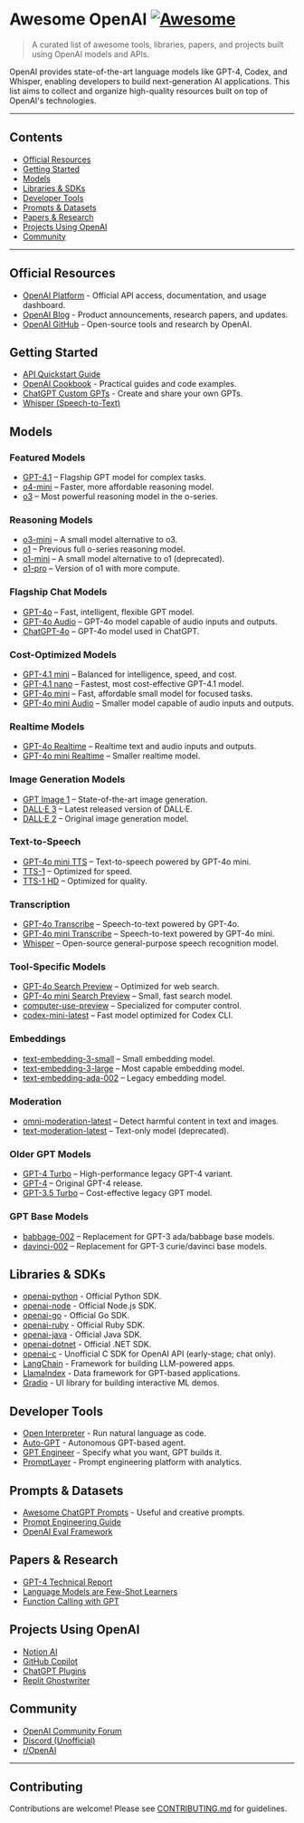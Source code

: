 # Awesome OpenAI [![Awesome](https://awesome.re/badge.svg)](https://awesome.re)

> A curated list of awesome tools, libraries, papers, and projects built using OpenAI models and APIs.

OpenAI provides state-of-the-art language models like GPT-4, Codex, and Whisper, enabling developers to build next-generation AI applications. This list aims to collect and organize high-quality resources built on top of OpenAI's technologies.

---

## Contents

- [Official Resources](#official-resources)
- [Getting Started](#getting-started)
- [Models](#models)
- [Libraries & SDKs](#libraries--sdks)
- [Developer Tools](#developer-tools)
- [Prompts & Datasets](#prompts--datasets)
- [Papers & Research](#papers--research)
- [Projects Using OpenAI](#projects-using-openai)
- [Community](#community)

---

## Official Resources

- [OpenAI Platform](https://platform.openai.com) - Official API access, documentation, and usage dashboard.
- [OpenAI Blog](https://openai.com/blog) - Product announcements, research papers, and updates.
- [OpenAI GitHub](https://github.com/openai) - Open-source tools and research by OpenAI.

## Getting Started

- [API Quickstart Guide](https://platform.openai.com/docs/quickstart)
- [OpenAI Cookbook](https://github.com/openai/openai-cookbook) - Practical guides and code examples.
- [ChatGPT Custom GPTs](https://platform.openai.com/gpts) - Create and share your own GPTs.
- [Whisper (Speech-to-Text)](https://github.com/openai/whisper)

## Models

### Featured Models

- [GPT-4.1](https://platform.openai.com/docs/models/gpt-4.1) – Flagship GPT model for complex tasks.
- [o4-mini](https://platform.openai.com/docs/models/o4-mini) – Faster, more affordable reasoning model.
- [o3](https://platform.openai.com/docs/models/o3) – Most powerful reasoning model in the o-series.

### Reasoning Models

- [o3-mini](https://platform.openai.com/docs/models/o3-mini) – A small model alternative to o3.
- [o1](https://platform.openai.com/docs/models/o1) – Previous full o-series reasoning model.
- [o1-mini](https://platform.openai.com/docs/models/o1-mini) – A small model alternative to o1 (deprecated).
- [o1-pro](https://platform.openai.com/docs/models/o1-pro) – Version of o1 with more compute.

### Flagship Chat Models

- [GPT-4o](https://platform.openai.com/docs/models/gpt-4o) – Fast, intelligent, flexible GPT model.
- [GPT-4o Audio](https://platform.openai.com/docs/models/gpt-4o-audio-preview) – GPT-4o model capable of audio inputs and outputs.
- [ChatGPT-4o](https://platform.openai.com/docs/models/chatgpt-4o-latest) – GPT-4o model used in ChatGPT.

### Cost-Optimized Models

- [GPT-4.1 mini](https://platform.openai.com/docs/models/gpt-4.1-mini) – Balanced for intelligence, speed, and cost.
- [GPT-4.1 nano](https://platform.openai.com/docs/models/gpt-4.1-nano) – Fastest, most cost-effective GPT-4.1 model.
- [GPT-4o mini](https://platform.openai.com/docs/models/gpt-4o-mini) – Fast, affordable small model for focused tasks.
- [GPT-4o mini Audio](https://platform.openai.com/docs/models/gpt-4o-mini-audio-preview) – Smaller model capable of audio inputs and outputs.

### Realtime Models

- [GPT-4o Realtime](https://platform.openai.com/docs/models/gpt-4o-realtime-preview) – Realtime text and audio inputs and outputs.
- [GPT-4o mini Realtime](https://platform.openai.com/docs/models/gpt-4o-mini-realtime-preview) – Smaller realtime model.

### Image Generation Models

- [GPT Image 1](https://platform.openai.com/docs/models/gpt-image-1) – State-of-the-art image generation.
- [DALL·E 3](https://platform.openai.com/docs/models/dall-e-3) – Latest released version of DALL·E.
- [DALL·E 2](https://platform.openai.com/docs/models/dall-e-2) – Original image generation model.

### Text-to-Speech

- [GPT-4o mini TTS](https://platform.openai.com/docs/models/gpt-4o-mini-tts) – Text-to-speech powered by GPT-4o mini.
- [TTS-1](https://platform.openai.com/docs/models/tts-1) – Optimized for speed.
- [TTS-1 HD](https://platform.openai.com/docs/models/tts-1-hd) – Optimized for quality.

### Transcription

- [GPT-4o Transcribe](https://platform.openai.com/docs/models/gpt-4o-transcribe) – Speech-to-text powered by GPT-4o.
- [GPT-4o mini Transcribe](https://platform.openai.com/docs/models/gpt-4o-mini-transcribe) – Speech-to-text powered by GPT-4o mini.
- [Whisper](https://platform.openai.com/docs/models/whisper-1) – Open-source general-purpose speech recognition model.

### Tool-Specific Models

- [GPT-4o Search Preview](https://platform.openai.com/docs/models/gpt-4o-search-preview) – Optimized for web search.
- [GPT-4o mini Search Preview](https://platform.openai.com/docs/models/gpt-4o-mini-search-preview) – Small, fast search model.
- [computer-use-preview](https://platform.openai.com/docs/models/computer-use-preview) – Specialized for computer control.
- [codex-mini-latest](https://platform.openai.com/docs/models/codex-mini-latest) – Fast model optimized for Codex CLI.

### Embeddings

- [text-embedding-3-small](https://platform.openai.com/docs/models/text-embedding-3-small) – Small embedding model.
- [text-embedding-3-large](https://platform.openai.com/docs/models/text-embedding-3-large) – Most capable embedding model.
- [text-embedding-ada-002](https://platform.openai.com/docs/models/text-embedding-ada-002) – Legacy embedding model.

### Moderation

- [omni-moderation-latest](https://platform.openai.com/docs/models/omni-moderation-latest) – Detect harmful content in text and images.
- [text-moderation-latest](https://platform.openai.com/docs/models/text-moderation-latest) – Text-only model (deprecated).

### Older GPT Models

- [GPT-4 Turbo](https://platform.openai.com/docs/models/gpt-4-turbo) – High-performance legacy GPT-4 variant.
- [GPT-4](https://platform.openai.com/docs/models/gpt-4) – Original GPT-4 release.
- [GPT-3.5 Turbo](https://platform.openai.com/docs/models/gpt-3.5-turbo) – Cost-effective legacy GPT model.

### GPT Base Models

- [babbage-002](https://platform.openai.com/docs/models/babbage-002) – Replacement for GPT-3 ada/babbage base models.
- [davinci-002](https://platform.openai.com/docs/models/davinci-002) – Replacement for GPT-3 curie/davinci base models.

## Libraries & SDKs

- [openai-python](https://github.com/openai/openai-python) - Official Python SDK.
- [openai-node](https://github.com/openai/openai-node) - Official Node.js SDK.
- [openai-go](https://github.com/openai/openai-go) - Official Go SDK.
- [openai-ruby](https://github.com/openai/openai-ruby) - Official Ruby SDK.
- [openai-java](https://github.com/openai/openai-java) - Official Java SDK.
- [openai-dotnet](https://github.com/openai/openai-dotnet) - Official .NET SDK.
- [openai-c](https://github.com/LunaStev/openai-c) - Unofficial C SDK for OpenAI API (early-stage; chat only).
- [LangChain](https://github.com/langchain-ai/langchain) - Framework for building LLM-powered apps.
- [LlamaIndex](https://github.com/jerryjliu/llama_index) - Data framework for GPT-based applications.
- [Gradio](https://github.com/gradio-app/gradio) - UI library for building interactive ML demos.

## Developer Tools

- [Open Interpreter](https://github.com/KillianLucas/open-interpreter) - Run natural language as code.
- [Auto-GPT](https://github.com/Torantulino/Auto-GPT) - Autonomous GPT-based agent.
- [GPT Engineer](https://github.com/AntonOsika/gpt-engineer) - Specify what you want, GPT builds it.
- [PromptLayer](https://github.com/promptlayer/promptlayer) - Prompt engineering platform with analytics.

## Prompts & Datasets

- [Awesome ChatGPT Prompts](https://github.com/f/awesome-chatgpt-prompts) - Useful and creative prompts.
- [Prompt Engineering Guide](https://github.com/dair-ai/Prompt-Engineering-Guide)
- [OpenAI Eval Framework](https://github.com/openai/evals)

## Papers & Research

- [GPT-4 Technical Report](https://openai.com/research/gpt-4)
- [Language Models are Few-Shot Learners](https://arxiv.org/abs/2005.14165)
- [Function Calling with GPT](https://openai.com/blog/function-calling-and-other-api-updates)

## Projects Using OpenAI

- [Notion AI](https://www.notion.so/product/ai)
- [GitHub Copilot](https://github.com/features/copilot)
- [ChatGPT Plugins](https://openai.com/blog/chatgpt-plugins)
- [Replit Ghostwriter](https://replit.com/site/ghostwriter)

## Community

- [OpenAI Community Forum](https://community.openai.com)
- [Discord (Unofficial)](https://discord.gg/openai)
- [r/OpenAI](https://reddit.com/r/OpenAI)

---

## Contributing

Contributions are welcome! Please see [CONTRIBUTING.md](CONTRIBUTING.md) for guidelines.
